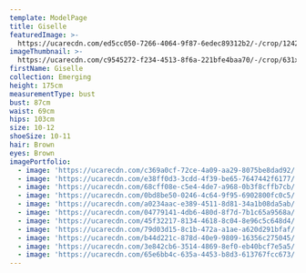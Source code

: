 ```yaml
---
template: ModelPage
title: Giselle
featuredImage: >-
  https://ucarecdn.com/ed5cc050-7266-4064-9f87-6edec89312b2/-/crop/1242x1140/0,0/-/preview/
imageThumbnail: >-
  https://ucarecdn.com/c9545272-f234-4513-8f6a-221bfe4baa70/-/crop/631x876/323,0/-/preview/
firstName: Giselle
collection: Emerging
height: 175cm
measurementType: bust
bust: 87cm
waist: 69cm
hips: 103cm
size: 10-12
shoeSize: 10-11
hair: Brown
eyes: Brown
imagePortfolio:
  - image: 'https://ucarecdn.com/c369a0cf-72ce-4a09-aa29-8075be8dad92/'
  - image: 'https://ucarecdn.com/e38ff0d3-3cdd-4f39-be65-7647442f6177/'
  - image: 'https://ucarecdn.com/68cff08e-c5e4-4de7-a968-0b3f8cffb7cb/'
  - image: 'https://ucarecdn.com/0bd8be50-0246-4c64-9f95-6902800fc0c5/'
  - image: 'https://ucarecdn.com/a0234aac-e389-4511-8d81-34a1b08da5ab/'
  - image: 'https://ucarecdn.com/04779141-4db6-480d-8f7d-7b1c65a9568a/'
  - image: 'https://ucarecdn.com/45f32217-8134-4618-8c04-8e96c5c648d4/'
  - image: 'https://ucarecdn.com/79d03d15-8c1b-472a-a1ae-a620d291bfaf/'
  - image: 'https://ucarecdn.com/b44d221c-878d-40e9-9809-16356c275045/'
  - image: 'https://ucarecdn.com/3e842cb6-3514-4869-8ef0-eb40bcf7e5a5/'
  - image: 'https://ucarecdn.com/65e6bb4c-635a-4453-b8d3-613767fcc673/'
---
```


